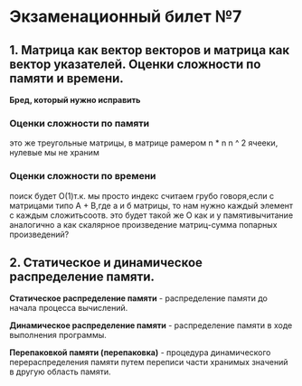 # Экзаменационный билет №7

## 1. Матрица как вектор векторов и матрица как вектор указателей. Оценки сложности по памяти и времени.

<!-- TODO:
- Add more info -->

**Бред, который нужно исправить**

### Оценки сложности по памяти

это же треугольные матрицы, в матрице рамером n \* n n ^ 2 ячееки, нулевые мы не храним

### Оценки сложности по времени

поиск будет О(1)т.к. мы просто индекс считаем грубо говоря,если с матрицами типо A + B,где а и б матрицы, то нам нужно каждый элемент с каждым сложитьсоотв. это будет такой же O как и у памятивычитание аналогично
а как скалярное произведение матриц-сумма попарных произведений?

## 2. Статическое и динамическое распределение памяти.

**Статическое распределение памяти** - распределение памяти до начала процесса вычислений.

**Динамическое распределение памяти** - распределение памяти в ходе выполнения программы.

**Перепаковкой памяти (перепаковка)** - процедура динамического перераспределения памяти путем переписи части хранимых значений в другую область памяти.

<!-- TODO:
- Add picture from metodichka -->
